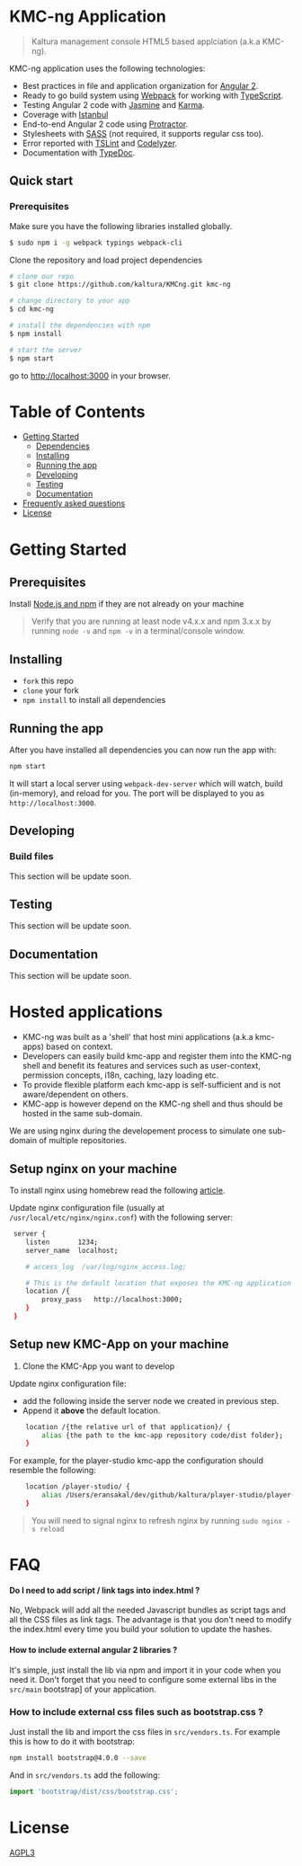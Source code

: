 # KMC-ng Application

> Kaltura management console HTML5 based applciation (a.k.a KMC-ng).
  
KMC-ng application uses the following technologies: 
* Best practices in file and application organization for [Angular 2](https://angular.io/).
* Ready to go build system using [Webpack](https://webpack.github.io/docs/) for working with [TypeScript](http://www.typescriptlang.org/).
* Testing Angular 2 code with [Jasmine](http://jasmine.github.io/) and [Karma](http://karma-runner.github.io/).
* Coverage with [Istanbul](https://github.com/gotwarlost/istanbul)
* End-to-end Angular 2 code using [Protractor](https://angular.github.io/protractor/).
* Stylesheets with [SASS](http://sass-lang.com/) (not required, it supports regular css too).
* Error reported with [TSLint](http://palantir.github.io/tslint/) and [Codelyzer](https://github.com/mgechev/codelyzer).
* Documentation with [TypeDoc](http://typedoc.io/).



## Quick start

### Prerequisites

Make sure you have the following libraries installed globally.
```bash
$ sudo npm i -g webpack typings webpack-cli
```


Clone the repository and load project dependencies

```bash
# clone our repo
$ git clone https://github.com/kaltura/KMCng.git kmc-ng

# change directory to your app
$ cd kmc-ng

# install the dependencies with npm
$ npm install

# start the server
$ npm start
```
go to [http://localhost:3000](http://localhost:3000) in your browser.

# Table of Contents

* [Getting Started](#getting-started)
    * [Dependencies](#dependencies)
    * [Installing](#installing)
    * [Running the app](#running-the-app)
    * [Developing](#developing)
    * [Testing](#testing)
    * [Documentation](#documentation)
* [Frequently asked questions](#faq)
* [License](#license)

# Getting Started

## Prerequisites

Install [Node.js and npm](https://nodejs.org/en/download/) if they are not already on your machine

> Verify that you are running at least node v4.x.x and npm 3.x.x by running `node -v` and `npm -v` in a terminal/console window. 

## Installing

* `fork` this repo
* `clone` your fork
* `npm install` to install all dependencies

## Running the app

After you have installed all dependencies you can now run the app with:

```bash
npm start
```

It will start a local server using `webpack-dev-server` which will watch, build (in-memory), and reload for you. The port will be displayed to you as `http://localhost:3000`.

## Developing

### Build files

This section will be update soon.

## Testing

This section will be update soon.

## Documentation

This section will be update soon.

# Hosted applications
- KMC-ng was built as a 'shell' that host mini applications (a.k.a kmc-apps) based on context. 
- Developers can easily build kmc-app and register them into the KMC-ng shell and benefit its features and services such as user-context, permission concepts, i18n, caching, lazy loading etc.
- To provide flexible platform each kmc-app is self-sufficient and is not aware/dependent on others.
- KMC-app is however depend on the KMC-ng shell and thus should be hosted in the same sub-domain. 

We are using nginx during the developement process to simulate one sub-domain of multiple repositories.

## Setup nginx on your machine
To install nginx using homebrew read the following [article](http://learnaholic.me/2012/10/10/installing-nginx-in-mac-os-x-mountain-lion/).

Update nginx configuration file (usually at ```/usr/local/etc/nginx/nginx.conf```) with the following server:

```bash
 server {
    listen       1234;
    server_name  localhost;

    # access_log  /var/log/nginx_access.log;

    # This is the default location that exposes the KMC-ng application served at 3000
    location /{
        proxy_pass   http://localhost:3000;
    }
 }
```

## Setup new KMC-App on your machine
1. Clone the KMC-App you want to develop

Update nginx configuration file:
* add the following inside the server node we created in previous step.
* Append it **above** the default location.

```bash
    location /{the relative url of that application}/ {
        alias {the path to the kmc-app repository code/dist folder};
    }
```

For example, for the player-studio kmc-app the configuration should resemble the following:
```bash
    location /player-studio/ {
        alias /Users/eransakal/dev/github/kaltura/player-studio/player-studio/app/;
    }
```

> You will need to signal nginx to refresh nginx by running ```sudo nginx -s reload```

# FAQ

#### Do I need to add script / link tags into index.html ?

No, Webpack will add all the needed Javascript bundles as script tags and all the CSS files as link tags. The advantage is that you don't need to modify the index.html every time you build your solution to update the hashes.

#### How to include external angular 2 libraries ?

It's simple, just install the lib via npm and import it in your code when you need it. Don't forget that you need to configure some external libs in the `src/main` bootstrap] of your application.

### How to include external css files such as bootstrap.css ?

Just install the lib and import the css files in `src/vendors.ts`. For example this is how to do it with bootstrap:

```sh
npm install bootstrap@4.0.0 --save
```

And in `src/vendors.ts` add the following:

```ts
import 'bootstrap/dist/css/bootstrap.css';
```

# License

[AGPL3](/LICENSE)
